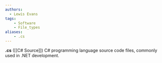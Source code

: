 ```yaml
---
authors:
  - Lewis Evans
tags:
    - Software
    - File_types
aliases:
    - .cs
---
```

**.cs** ([[C# Source]]) C# programming language source code files, commonly used in .NET development.
